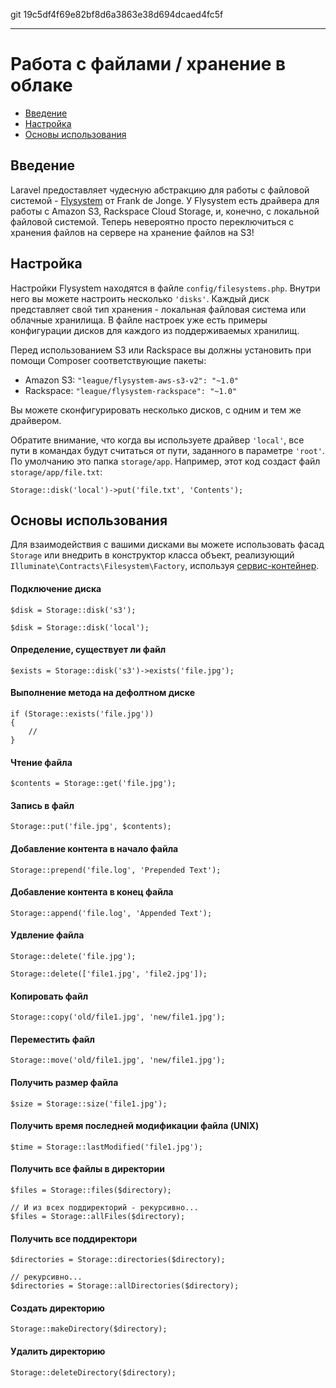 git 19c5df4f69e82bf8d6a3863e38d694dcaed4fc5f

---

# Работа с файлами / хранение в облаке

- [Введение](#introduction)
- [Настройка](#configuration)
- [Основы использования](#basic-usage)

<a name="introduction"></a>
## Введение

Laravel предоставляет чудесную абстракцию для работы с файловой системой - [Flysystem](https://github.com/thephpleague/flysystem) от Frank de Jonge.
У Flysystem есть драйвера для работы с Amazon S3, Rackspace Cloud Storage, и, конечно, с локальной файловой системой.
Теперь невероятно просто переключиться с хранения файлов на сервере на хранение файлов на S3!

<a name="configuration"></a>
## Настройка

Настройки Flysystem находятся в файле `config/filesystems.php`. Внутри него вы можете настроить несколько `'disks'`.
Каждый диск представляет свой тип хранения - локальная файловая система или облачные хранилища.
В файле настроек уже есть примеры конфигурации дисков для каждого из поддерживаемых хранилищ. 

Перед использованием S3 или Rackspace вы должны установить при помощи Composer соответствующие пакеты:

- Amazon S3: `"league/flysystem-aws-s3-v2": "~1.0"`
- Rackspace: `"league/flysystem-rackspace": "~1.0"`

Вы можете сконфигурировать несколько дисков, с одним и тем же драйвером.

Обратите внимание, что когда вы используете драйвер `'local'`, все пути в командах будут считаться от пути, заданного в параметре `'root'`.
По умолчанию это папка `storage/app`. Например, этот код создаст файл `storage/app/file.txt`:

	Storage::disk('local')->put('file.txt', 'Contents');

<a name="basic-usage"></a>
## Основы использования

Для взаимодействия с вашими дисками вы можете использовать фасад `Storage` или внедрить в конструктор класса объект, реализующий
`Illuminate\Contracts\Filesystem\Factory`, используя [сервис-контейнер](/docs/master/container).

#### Подключение диска

	$disk = Storage::disk('s3');

	$disk = Storage::disk('local');

#### Определение, существует ли файл

	$exists = Storage::disk('s3')->exists('file.jpg');

#### Выполнение метода на дефолтном диске

	if (Storage::exists('file.jpg'))
	{
		//
	}

#### Чтение файла

	$contents = Storage::get('file.jpg');

#### Запись в файл

	Storage::put('file.jpg', $contents);

#### Добавление контента в начало файла

	Storage::prepend('file.log', 'Prepended Text');

#### Добавление контента в конец файла

	Storage::append('file.log', 'Appended Text');

#### Удвление файла

	Storage::delete('file.jpg');

	Storage::delete(['file1.jpg', 'file2.jpg']);

#### Копировать файл

	Storage::copy('old/file1.jpg', 'new/file1.jpg');

#### Переместить файл

	Storage::move('old/file1.jpg', 'new/file1.jpg');

#### Получить размер файла

	$size = Storage::size('file1.jpg');

#### Получить время последней модификации файла (UNIX)

	$time = Storage::lastModified('file1.jpg');

#### Получить все файлы в директории

	$files = Storage::files($directory);

	// И из всех поддиректорий - рекурсивно...
	$files = Storage::allFiles($directory);

#### Получить все поддиректори

	$directories = Storage::directories($directory);

	// рекурсивно...
	$directories = Storage::allDirectories($directory);

#### Создать директорию

	Storage::makeDirectory($directory);

#### Удалить директорию

	Storage::deleteDirectory($directory);
